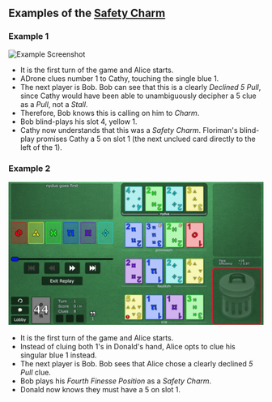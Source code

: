## Examples of the [Safety Charm](../Reference.md#the-safety-charm-declined-5-pull)

### Example 1

![Example Screenshot](https://github.com/Zamiell/hanabi-conventions/blob/master/img/examples/Safety_Charm_Example_1.png)

- It is the first turn of the game and Alice starts.
- ADrone clues number 1 to Cathy, touching the single blue 1.
- The next player is Bob. Bob can see that this is a clearly *Declined 5 Pull*, since Cathy would have been able to unambiguously decipher a 5 clue as a *Pull*, not a *Stall*.
- Therefore, Bob knows this is calling on him to *Charm*.
- Bob blind-plays his slot 4, yellow 1.
- Cathy now understands that this was a *Safety Charm*. Floriman's blind-play promises Cathy a 5 on slot 1 (the next unclued card directly to the left of the 1).

### Example 2

![Example Screenshot](https://github.com/Zamiell/hanabi-conventions/blob/master/img/examples/Safety_Charm_Example_2.png)

- It is the first turn of the game and Alice starts.
- Instead of cluing both 1's in Donald's hand, Alice opts to clue his singular blue 1 instead.
- The next player is Bob. Bob sees that Alice chose a clearly declined *5 Pull* clue.
- Bob plays his *Fourth Finesse Position* as a *Safety Charm*.
- Donald now knows they must have a 5 on slot 1.
